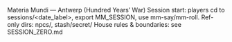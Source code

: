 Materia Mundi — Antwerp (Hundred Years’ War)
Session start: players cd to sessions/<date_label>, export MM_SESSION, use mm-say/mm-roll.
Ref-only dirs: npcs/, stash/secret/
House rules & boundaries: see SESSION_ZERO.md
